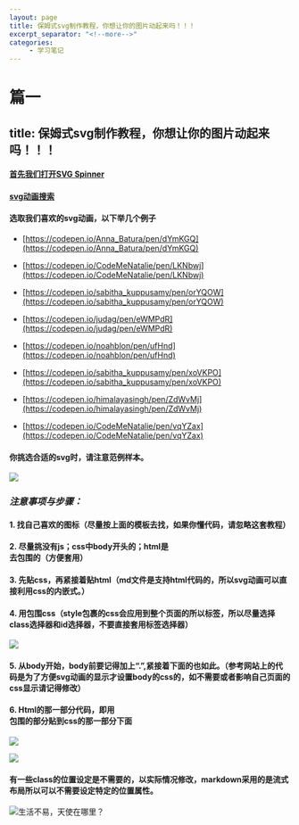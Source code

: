```yaml
---
layout: page
title: 保姆式svg制作教程，你想让你的图片动起来吗！！！
excerpt_separator: "<!--more-->"
categories:
     - 学习笔记
---
```


# 篇一
## title: 保姆式svg制作教程，你想让你的图片动起来吗！！！

<!--more-->

#### [首先我们打开SVG Spinner](https://codepen.io/pens/picks/)

#### [svg动画搜索](https://codepen.io/search/pens?q=svg%20animation&page=1&order=popularity&depth=everything)

#### **选取我们喜欢的svg动画，以下举几个例子**

- [https://codepen.io/Anna_Batura/pen/dYmKGQ](https://codepen.io/Anna_Batura/pen/dYmKGQ)

- [https://codepen.io/CodeMeNatalie/pen/LKNbwj](https://codepen.io/CodeMeNatalie/pen/LKNbwj)

- [https://codepen.io/sabitha_kuppusamy/pen/orYQOW](https://codepen.io/sabitha_kuppusamy/pen/orYQOW)

- [https://codepen.io/judag/pen/eWMPdR](https://codepen.io/judag/pen/eWMPdR)

- [https://codepen.io/noahblon/pen/ufHnd](https://codepen.io/noahblon/pen/ufHnd)

- [https://codepen.io/sabitha_kuppusamy/pen/xoVKPO](https://codepen.io/sabitha_kuppusamy/pen/xoVKPO)

- [https://codepen.io/himalayasingh/pen/ZdWvMj](https://codepen.io/himalayasingh/pen/ZdWvMj)

- [https://codepen.io/CodeMeNatalie/pen/vqYZax](https://codepen.io/CodeMeNatalie/pen/vqYZax)

####  **你挑选合适的svg时，请注意范例样本。**

![](https://upload-images.jianshu.io/upload_images/7563229-83fd2aa3eb52aa88.png?imageMogr2/auto-orient/strip%7CimageView2/2/w/1240)

### ***注意事项与步骤：***
#### 1. 找自己喜欢的图标（尽量按上面的模板去找，如果你懂代码，请忽略这套教程）

#### 2. 尽量挑没有js；css中body开头的；html是<div>去包围的（方便套用）

#### 3. 先贴css，再紧接着贴html（md文件是支持html代码的，所以svg动画可以直接利用css的内嵌式。）

#### 4. 用<style>和</style>包围css（style包裹的css会应用到整个页面的所以标签，所以尽量选择class选择器和id选择器，不要直接套用标签选择器）
![](https://upload-images.jianshu.io/upload_images/7563229-8a75100e089c3fa3.png?imageMogr2/auto-orient/strip%7CimageView2/2/w/1240)  
#### 5. 从body开始，body前要记得加上“.”,紧接着下面的也如此。（参考网站上的代码是为了方便svg动画的显示才设置body的css的，如不需要或者影响自己页面的css显示请记得修改）

#### 6. Html的那一部分代码，即用<div></div>包围的部分贴到css的那一部分下面
![](https://upload-images.jianshu.io/upload_images/7563229-5795a4b59ab567eb.png?imageMogr2/auto-orient/strip%7CimageView2/2/w/1240)

![](https://upload-images.jianshu.io/upload_images/7563229-813d659f78be0b34.png?imageMogr2/auto-orient/strip%7CimageView2/2/w/1240)

#### 有一些class的位置设定是不需要的，以实际情况修改，markdown采用的是流式布局所以可以不需要设定特定的位置属性。



![生活不易，天使在哪里？](https://upload-images.jianshu.io/upload_images/7563229-7e1eceaae22f2e0f.png?imageMogr2/auto-orient/strip%7CimageView2/2/w/1240)


